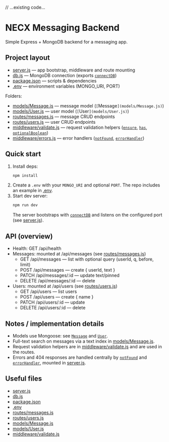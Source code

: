 // ...existing code...
# NECX Messaging Backend

Simple Express + MongoDB backend for a messaging app.

## Project layout
- [server.js](server.js) — app bootstrap, middleware and route mounting
- [db.js](db.js) — MongoDB connection (exports [`connectDB`](db.js))
- [package.json](package.json) — scripts & dependencies
- [.env](.env) — environment variables (MONGO_URI, PORT)

Folders:
- [models/Message.js](models/Message.js) — message model (`[`Message`](models/Message.js)`)
- [models/User.js](models/User.js) — user model (`[`User`](models/User.js)`)
- [routes/messages.js](routes/messages.js) — message CRUD endpoints
- [routes/users.js](routes/users.js) — user CRUD endpoints
- [middleware/validate.js](middleware/validate.js) — request validation helpers ([`ensure`](middleware/validate.js), [`has`](middleware/validate.js), [`optionalBoolean`](middleware/validate.js))
- [middleware/errors.js](middleware/errors.js) — error handlers ([`notFound`](middleware/errors.js), [`errorHandler`](middleware/errors.js))

## Quick start
1. Install deps:
   ```sh
   npm install
   ```
2. Create a `.env` with your `MONGO_URI` and optional `PORT`. The repo includes an example in [.env](.env).
3. Start dev server:
   ```sh
   npm run dev
   ```
   The server bootstraps with [`connectDB`](db.js) and listens on the configured port (see [server.js](server.js)).

## API (overview)
- Health: GET /api/health
- Messages: mounted at /api/messages (see [routes/messages.js](routes/messages.js))
  - GET /api/messages — list with optional query (userId, q, before, limit)
  - POST /api/messages — create { userId, text }
  - PATCH /api/messages/:id — update text/pinned
  - DELETE /api/messages/:id — delete
- Users: mounted at /api/users (see [routes/users.js](routes/users.js))
  - GET /api/users — list users
  - POST /api/users — create { name }
  - PATCH /api/users/:id — update
  - DELETE /api/users/:id — delete

## Notes / implementation details
- Models use Mongoose: see [`Message`](models/Message.js) and [`User`](models/User.js).
- Full-text search on messages via a text index in [models/Message.js](models/Message.js).
- Request validation helpers are in [middleware/validate.js](middleware/validate.js) and are used in the routes.
- Errors and 404 responses are handled centrally by [`notFound`](middleware/errors.js) and [`errorHandler`](middleware/errors.js), mounted in [server.js](server.js).

## Useful files
- [server.js](server.js)
- [db.js](db.js)
- [package.json](package.json)
- [.env](.env)
- [routes/messages.js](routes/messages.js)
- [routes/users.js](routes/users.js)
- [models/Message.js](models/Message.js)
- [models/User.js](models/User.js)
- [middleware/validate.js](middleware/validate.js)
